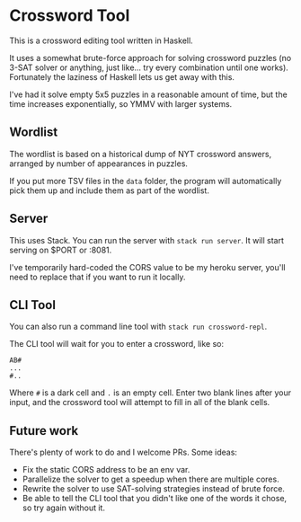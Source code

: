 # Crossword Tool

This is a crossword editing tool written in Haskell.

It uses a somewhat brute-force approach for solving crossword puzzles (no 3-SAT solver or anything, just like... try every combination until one works). Fortunately the laziness of Haskell lets us get away with this.

I've had it solve empty 5x5 puzzles in a reasonable amount of time, but the time increases exponentially, so YMMV with larger systems.

## Wordlist

The wordlist is based on a historical dump of NYT crossword answers, arranged by number of appearances in puzzles.

If you put more TSV files in the `data` folder, the program will automatically pick them up and include them as part of the wordlist.

## Server

This uses Stack. You can run the server with `stack run server`. It will start serving on $PORT or :8081.

I've temporarily hard-coded the CORS value to be my heroku server, you'll need to replace that if you want to run it locally.

## CLI Tool

You can also run a command line tool with `stack run crossword-repl`.

The CLI tool will wait for you to enter a crossword, like so:

```
AB#
...
#..
```

Where `#` is a dark cell and `.` is an empty cell. Enter two blank lines after your input, and the crossword tool will attempt to fill in all of the blank cells.

## Future work

There's plenty of work to do and I welcome PRs. Some ideas:

- Fix the static CORS address to be an env var.
- Parallelize the solver to get a speedup when there are multiple cores.
- Rewrite the solver to use SAT-solving strategies instead of brute force.
- Be able to tell the CLI tool that you didn't like one of the words it chose, so try again without it.

